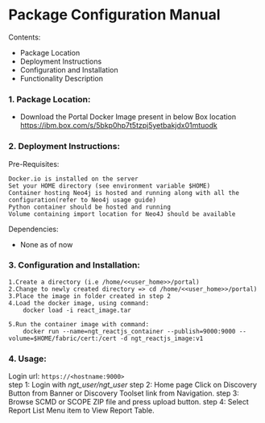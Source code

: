 # Package Configuration Manual

Contents:

 * Package Location
 * Deployment Instructions
 * Configuration and Installation
 * Functionality Description


### 1. Package Location:

 * Download the Portal Docker Image present in below Box location 
 	https://ibm.box.com/s/5bkp0hp7t5tzpj5yetbakjdx01mtuodk
 
   
 
### 2. Deployment Instructions:

Pre-Requisites:

    Docker.io is installed on the server
    Set your HOME directory (see environment variable $HOME)
    Container hosting Neo4j is hosted and running along with all the configuration(refer to Neo4j usage guide)
    Python container should be hosted and running
    Volume containing import location for Neo4J should be available

Dependencies:

* None as of now


### 3. Configuration and Installation:

    1.Create a directory (i.e /home/<<user_home>>/portal)
    2.Change to newly created directory => cd /home/<<user_home>>/portal)
    3.Place the image in folder created in step 2
    4.Load the docker image, using command: 
    	docker load -i react_image.tar
		
    5.Run the container image with command:
    	docker run --name=ngt_reactjs_container --publish=9000:9000 --volume=$HOME/fabric/cert:/cert -d ngt_reactjs_image:v1
	


### 4. Usage:
Login url: ```https://<hostname:9000> ```        
	step 1: Login with *ngt_user/ngt_user*
	step 2: Home page Click on Discovery Button from Banner or Discovery Toolset link from Navigation.
	step 3: Browse SCMD or SCOPE ZIP file and press upload button.
	step 4: Select Report List Menu item to View Report Table. 
